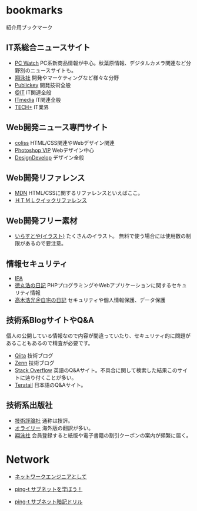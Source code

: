 # bookmarks

紹介用ブックマーク

## IT系総合ニュースサイト

- [PC Watch](https://pc.watch.impress.co.jp/) PC系新商品情報が中心。秋葉原情報、デジタルカメラ関連など分野別のニュースサイトも。
- [翔泳社](https://www.shoeisha.co.jp/media) 開発やマーケティングなど様々な分野
- [Publickey](https://www.publickey1.jp/) 開発技術全般
- [@IT](https://www.atmarkit.co.jp/) IT関連全般
- [ITmedia](https://www.itmedia.co.jp/) IT関連全般
- [TECH+](https://news.mynavi.jp/itsearch/) IT業界

## Web開発ニュース専門サイト

- [coliss](https://coliss.com/) HTML/CSS関連やWebデザイン関連
- [Photoshop VIP](https://photoshopvip.net/) Webデザイン中心
- [DesignDevelop](https://design-develop.net/) デザイン全般

## Web開発リファレンス

- [MDN](https://developer.mozilla.org/ja/docs/Web) HTML/CSSに関するリファレンスといえばここ。
- [ＨＴＭＬクイックリファレンス](http://www.htmq.com/htmlkihon/001.shtml)

## Web開発フリー素材

- [いらすとや(イラスト)](https://www.irasutoya.com/) たくさんのイラスト。 無料で使う場合には使用数の制限があるので要注意。

## 情報セキュリティ

- [IPA](https://www.ipa.go.jp/index.html)
- [徳丸浩の日記](https://blog.tokumaru.org/) PHPプログラミングやWebアプリケーションに関するセキュリティ情報
- [高木浩光＠自宅の日記](https://takagi-hiromitsu.jp/diary/) セキュリティや個人情報保護、データ保護

## 技術系BlogサイトやQ&A

個人の公開している情報なので内容が間違っていたり、セキュリティ的に問題があることもあるので精査が必要です。

- [Qiita](https://qiita.com/trend) 技術ブログ
- [Zenn](https://zenn.dev/) 技術ブログ
- [Stack Overflow](https://stackoverflow.com/questions) 英語のQ&Aサイト。不具合に関して検索した結果このサイトに辿り付くことが多い。
- [Teratail](https://teratail.com/) 日本語のQ&Aサイト。

## 技術系出版社

- [技術評論社](https://gihyo.jp/) 通称は技評。
- [オライリー](https://www.oreilly.co.jp/index.shtml) 海外版の翻訳が多い。
- [翔泳社](https://www.shoeisha.co.jp/book) 会員登録すると紙版や電子書籍の割引クーポンの案内が頻繁に届く。

# Network

- [ネットワークエンジニアとして](https://www.infraexpert.com/)

- [ping-t サブネットを学ぼう！](https://ping-t.com/modules/subnet/index.php?content_id=1)
- [ping-t サブネット暗記ドリル](https://ping-t.com/modules/drill/index.php?content_id=1)
